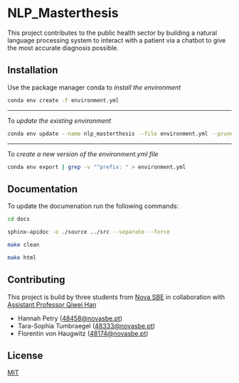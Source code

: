 # NLP_Masterthesis

This project contributes to the public health sector by building a natural language processing system to interact with a patient via a chatbot to give the most accurate diagnosis possible.

## Installation

Use the package manager conda to *install the environment*

```bash
conda env create -f environment.yml
```

---
To *update the existing environment*

```bash
conda env update --name nlp_masterthesis --file environment.yml --prune
```

---
To *create a new version of the environment.yml file*

```bash
conda env export | grep -v "^prefix: " > environment.yml
```

## Documentation

To update the documenation run the following commands:

```bash
cd docs
```

```bash
sphinx-apidoc -o ./source ../src --separate --force
```

```bash
make clean
```

```bash
make html
```

## Contributing

This project is build by three students from [Nova SBE](https://www.novasbe.unl.pt/en/) in collaboration with  [Assistant Professor Qiwei Han](https://www.novasbe.unl.pt/en/faculty-research/faculty/faculty-detail/id/137/qiwei-han)

- Hannah Petry (48458@novasbe.pt)
- Tara-Sophia Tumbraegel (48333@novasbe.pt)
- Florentin von Haugwitz (48174@novasbe.pt)

## License

[MIT](https://choosealicense.com/licenses/mit/)
